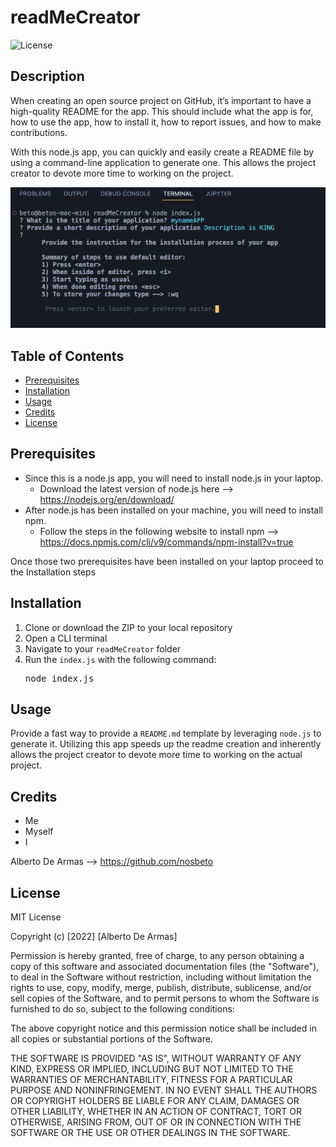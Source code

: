 # readMeCreator
![License](https://img.shields.io/badge/license-MIT-blue.svg)


## Description
When creating an open source project on GitHub, it’s important to have a high-quality README for the app. This should include what the app is for, how to use the app, how to install it, how to report issues, and how to make contributions.

With this node.js app, you can quickly and easily create a README file by using a command-line application to generate one. This allows the project creator to devote more time to working on the project.

![Screenshot](assets/images/UsageScreenshot.png)


## Table of Contents
- [Prerequisites](#prerequisites)
- [Installation](#installation)
- [Usage](#usage)
- [Credits](#credits)
- [License](#license)


## Prerequisites
* Since this is a node.js app, you will need to install node.js in your laptop.  
    * Download the latest version of node.js here --> https://nodejs.org/en/download/  
* After node.js has been installed on your machine, you will need to install npm.  
    * Follow the steps in the following website to install npm --> https://docs.npmjs.com/cli/v9/commands/npm-install?v=true  

Once those two prerequisites have been installed on your laptop proceed to the Installation steps  


## Installation
1) Clone or download the ZIP to your local repository
2) Open a CLI terminal
3) Navigate to your <code>readMeCreator</code> folder 
4) Run the <code>index.js</code> with the following command:
    <pre>node index.js</pre>


## Usage
Provide a fast way to provide a <code>README.md</code> template by leveraging <code>node.js</code> to generate it. Utilizing this app speeds up the readme creation and inherently allows the project creator to devote more time to working on the actual project.


## Credits
* Me
* Myself
* I

Alberto De Armas --> https://github.com/nosbeto


## License

MIT License

Copyright (c) [2022] [Alberto De Armas]

Permission is hereby granted, free of charge, to any person obtaining a copy
of this software and associated documentation files (the "Software"), to deal
in the Software without restriction, including without limitation the rights
to use, copy, modify, merge, publish, distribute, sublicense, and/or sell
copies of the Software, and to permit persons to whom the Software is
furnished to do so, subject to the following conditions:

The above copyright notice and this permission notice shall be included in all
copies or substantial portions of the Software.

THE SOFTWARE IS PROVIDED "AS IS", WITHOUT WARRANTY OF ANY KIND, EXPRESS OR
IMPLIED, INCLUDING BUT NOT LIMITED TO THE WARRANTIES OF MERCHANTABILITY,
FITNESS FOR A PARTICULAR PURPOSE AND NONINFRINGEMENT. IN NO EVENT SHALL THE
AUTHORS OR COPYRIGHT HOLDERS BE LIABLE FOR ANY CLAIM, DAMAGES OR OTHER
LIABILITY, WHETHER IN AN ACTION OF CONTRACT, TORT OR OTHERWISE, ARISING FROM,
OUT OF OR IN CONNECTION WITH THE SOFTWARE OR THE USE OR OTHER DEALINGS IN THE
SOFTWARE.